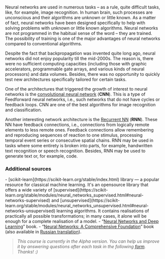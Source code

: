 Neural networks are used in numerous tasks – as a rule, quite difficult tasks, like, for example, image recognition.
In human brain, such processes are unconscious and their algorithms are unknown or little known. As a matter of fact, neural networks
have been designed specifically to help with solving problems with unknown or little known algorithms.
Neural networks are not programmed in the habitual sense of the word – they are trained.
The possibility of training is one of the major advantages of neural networks compared to conventional algorithms.


Despite the fact that backpropagation was invented quite long ago, neural networks did not enjoy popularity till the mid-2000s.
The reason is, there were no sufficient computing capacities (including those with graphic accelerators, programmable gate arrays, and various kinds of neural processors) and data volumes. Besides, there was no
opportunity to quickly test new architectures specifically tailored for certain tasks.

One of the architectures that triggered the growth of interest to neural networks is the  <a href="https://ru.wikipedia.org/wiki/%D0%A1%D0%B2%D1%91%D1%80%D1%82%D0%BE%D1%87%D0%BD%D0%B0%D1%8F_%D0%BD%D0%B5%D0%B9%D1%80%D0%BE%D0%BD%D0%BD%D0%B0%D1%8F_%D1%81%D0%B5%D1%82%D1%8C">convolutional neural network</a> 
(**CNN**). This is a type of Feedforward neural networks, 
i.e., such networks that do not have cycles or feedback loops. CNN are one of the best algorithms for image recognition
and classification.

Another interesting network architecture is the <a href="https://ru.wikipedia.org/wiki/%D0%A0%D0%B5%D0%BA%D1%83%D1%80%D1%80%D0%B5%D0%BD%D1%82%D0%BD%D0%B0%D1%8F_%D0%BD%D0%B5%D0%B9%D1%80%D0%BE%D0%BD%D0%BD%D0%B0%D1%8F_%D1%81%D0%B5%D1%82%D1%8C">Recurrent NN</a> 
(**RNN**). These NN have feedback connections, i.e., connections from logically remote elements to less remote ones. Feedback connections allow remembering and reproducing
sequences of reaction to one stimulus, processing temporal event series or consecutive spatial chains.
RNN may be used in tasks where some entirety is broken into parts, for example,
handwritten text recognition or speech recognition. Besides, RNN may be used to generate
text or, for example, code.


<h3>Additional sources</h3>
- [scikit-learn](https://scikit-learn.org/stable/index.html) library &mdash; a popular resource for classical machine learning. It's an opensource library that
  offers a wide variety of [supervised](https://scikit-learn.org/stable/modules/neural_networks_supervised.html#neural-networks-supervised)
  and [unsupervised](https://scikit-learn.org/stable/modules/neural_networks_unsupervised.html#neural-networks-unsupervised) learning algorithms. It contains
  realisations of practically all possible transformations; in many cases, it alone will be enough for a complete realisation of a model.
- “<a href="http://neuralnetworksanddeeplearning.com/">Neural Networks and Deep Learning</a>” book.
- “<a href="https://books.google.ru/books/about/Neural_Networks.html?id=bX4pAQAAMAAJ&source=kp_book_description&redir_esc=y">Neural Networks: A Comprehensive Foundation</a>” book
  (also available in <a href="https://books.google.ru/books?id=LPMr0iA0muwC&printsec=copyright&hl=ru&source=gbs_pub_info_r#v=onepage&q&f=false">Russian translation</a>). 

> <i>This course is currently in the Alpha version. You can help us improve it by answering questions after each task in the following
> <a href="https://docs.google.com/forms/d/e/1FAIpQLSc7uQK8wSbhRUnReXtUeMKE0eRy6JjlutTH7iEbKzwKL1VV5g/viewform?usp=sf_link">form</a>.
> Thanks! :) </i>